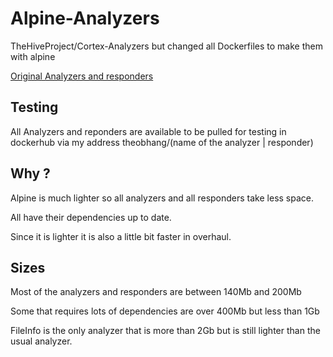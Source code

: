 # Alpine-Analyzers

TheHiveProject/Cortex-Analyzers but changed all Dockerfiles to make them with alpine

[Original Analyzers and responders](https://github.com/TheHive-Project/Cortex-Analyzers)

## Testing

All Analyzers and reponders are available to be pulled for testing in dockerhub via my address theobhang/(name of the analyzer | responder)

## Why ?

Alpine is much lighter so all analyzers and all responders take less space.

All have their dependencies up to date.

Since it is lighter it is also a little bit faster in overhaul.

## Sizes

Most of the analyzers and responders are between 140Mb and 200Mb

Some that requires lots of dependencies are over 400Mb but less than 1Gb

FileInfo is the only analyzer that is more than 2Gb but is still lighter than the usual analyzer.
